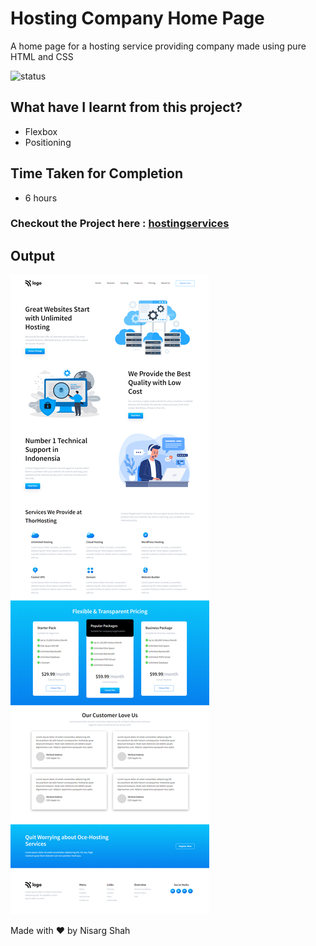 # Hosting Company Home Page
A home page for a hosting service providing company made using pure HTML and CSS

![status](https://img.shields.io/badge/status-ongoing-green)

## What have I learnt from this project?
- Flexbox
- Positioning

## Time Taken for Completion
- 6 hours

### Checkout the Project here : [hostingservices](https://hostingservices.netlify.app/)

## Output
![output](output.png)

Made with ❤️ by Nisarg Shah


